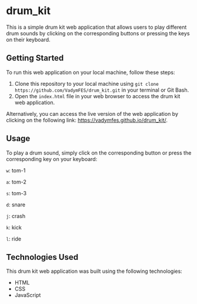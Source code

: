 # drum_kit

This is a simple drum kit web application that allows users to play different drum sounds by clicking on the corresponding buttons or pressing the keys on their keyboard.

## Getting Started

To run this web application on your local machine, follow these steps:

1. Clone this repository to your local machine using ```git clone https://github.com/VadymFES/drum_kit.git``` in your terminal or Git Bash.
2. Open the ```index.html``` file in your web browser to access the drum kit web application.

Alternatively, you can access the live version of the web application by clicking on the following link: https://vadymfes.github.io/drum_kit/.

## Usage
To play a drum sound, simply click on the corresponding button or press the corresponding key on your keyboard:

```w```: tom-1

```a```: tom-2

```s```: tom-3

```d```: snare

```j```: crash

```k```: kick

```l```: ride

## Technologies Used
This drum kit web application was built using the following technologies:

* HTML
* CSS
* JavaScript
